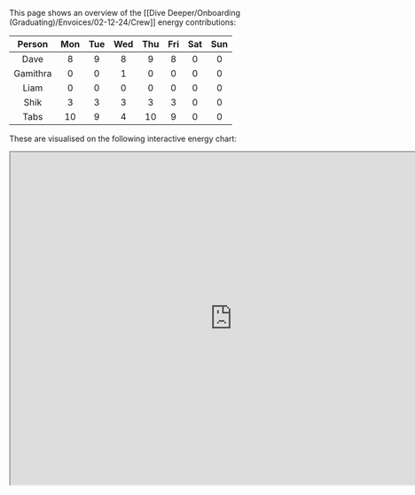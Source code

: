 This page shows an overview of the [[Dive Deeper/Onboarding (Graduating)/Envoices/02-12-24/Crew]] energy contributions:

| Person | Mon | Tue | Wed | Thu | Fri | Sat | Sun |
| :--: | :--: | :--: | :--: | :--: | :--: | :--: | :--: |
| Dave | 8 | 9 | 8 | 9 | 8 | 0 | 0 |
| Gamithra | 0 | 0 | 1 | 0 | 0 | 0 | 0 |
| Liam | 0 | 0 | 0 | 0 | 0 | 0 | 0 |
| Shik | 3 | 3 | 3 | 3 | 3 | 0 | 0 |
| Tabs | 10 | 9 | 4 | 10 | 9 | 0 | 0 |

These are visualised on the following interactive energy chart:

<iframe src="https://plotly.com/~tbsfchnr/26/" width="800" height="600"></iframe>
